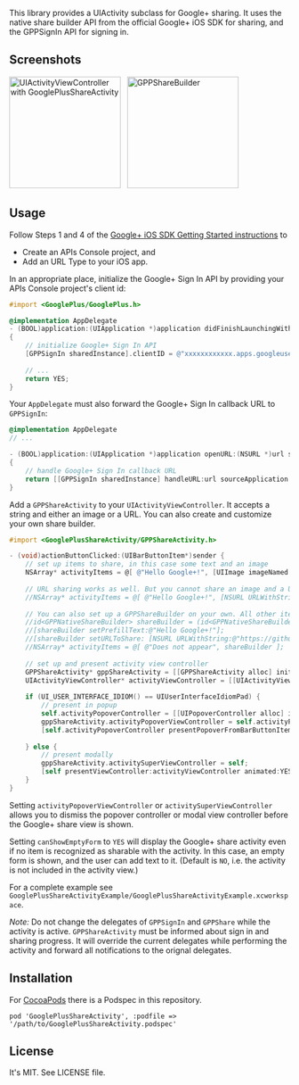 This library provides a UIActivity subclass for Google+ sharing. It uses the native share builder API from the official Google+ iOS SDK for sharing, and the GPPSignIn API for signing in.

## Screenshots

<img src="https://github.com/lysannschlegel/GooglePlusShareActivity/wiki/screenshots/UIActivityViewController.png" alt="UIActivityViewController with GooglePlusShareActivity" width="200px"/> &nbsp;
<img src="https://github.com/lysannschlegel/GooglePlusShareActivity/wiki/screenshots/GPPShareBuilder_text.png" alt="GPPShareBuilder" width="200px"/>

## Usage

Follow Steps 1 and 4 of the [Google+ iOS SDK Getting Started instructions](https://developers.google.com/+/mobile/ios/getting-started) to

  * Create an APIs Console project, and
  * Add an URL Type to your iOS app.

In an appropriate place, initialize the Google+ Sign In API by providing your APIs Console project's client id:

``` objective-c
#import <GooglePlus/GooglePlus.h>

@implementation AppDelegate
- (BOOL)application:(UIApplication *)application didFinishLaunchingWithOptions:(NSDictionary *)launchOptions
{
    // initialize Google+ Sign In API
    [GPPSignIn sharedInstance].clientID = @"xxxxxxxxxxxx.apps.googleusercontent.com";
    
    // ...
    return YES;
}
```

Your `AppDelegate` must also forward the Google+ Sign In callback URL to `GPPSignIn`:

``` objective-c
@implementation AppDelegate
// ...

- (BOOL)application:(UIApplication *)application openURL:(NSURL *)url sourceApplication:(NSString *)sourceApplication annotation:(id)annotation
{
    // handle Google+ Sign In callback URL
    return [[GPPSignIn sharedInstance] handleURL:url sourceApplication:sourceApplication annotation:annotation];
}
```

Add a `GPPShareActivity` to your `UIActivityViewController`.
It accepts a string and either an image or a URL. You can also create and customize your own share builder.

``` objective-c
#import <GooglePlusShareActivity/GPPShareActivity.h>

- (void)actionButtonClicked:(UIBarButtonItem*)sender {
    // set up items to share, in this case some text and an image
    NSArray* activityItems = @[ @"Hello Google+!", [UIImage imageNamed:@"example.jpg"] ];
    
    // URL sharing works as well. But you cannot share an image and a URL at the same time :(
    //NSArray* activityItems = @[ @"Hello Google+!", [NSURL URLWithString:@"https://github.com/lysannschlegel/GooglePlusShareActivity"] ];
    
    // You can also set up a GPPShareBuilder on your own. All other items will be ignored
    //id<GPPNativeShareBuilder> shareBuilder = (id<GPPNativeShareBuilder>)[GPPShare sharedInstance].nativeShareDialog;
    //[shareBuilder setPrefillText:@"Hello Google+!"];
    //[shareBuilder setURLToShare: [NSURL URLWithString:@"https://github.com/lysannschlegel/GooglePlusShareActivity"]];
    //NSArray* activityItems = @[ @"Does not appear", shareBuilder ];
    
    // set up and present activity view controller
    GPPShareActivity* gppShareActivity = [[GPPShareActivity alloc] init];
    UIActivityViewController* activityViewController = [[UIActivityViewController alloc] initWithActivityItems:activityItems applicationActivities:@[gppShareActivity]];
    
    if (UI_USER_INTERFACE_IDIOM() == UIUserInterfaceIdiomPad) {
        // present in popup
        self.activityPopoverController = [[UIPopoverController alloc] initWithContentViewController:activityViewController];
        gppShareActivity.activityPopoverViewController = self.activityPopoverController;
        [self.activityPopoverController presentPopoverFromBarButtonItem:sender permittedArrowDirections:UIPopoverArrowDirectionAny animated:YES];
        
    } else {
        // present modally
        gppShareActivity.activitySuperViewController = self;
        [self presentViewController:activityViewController animated:YES completion:NULL];
    }
}
```

Setting `activityPopoverViewController` or `activitySuperViewController` allows you to dismiss the popover controller or modal view controller before the Google+ share view is shown.

Setting `canShowEmptyForm` to `YES` will display the Google+ share activity even if no item is recognized as sharable with the activity. In this case, an empty form is shown, and the user can add text to it. (Default is `NO`, i.e. the activity is not included in the activity view.)

For a complete example see `GooglePlusShareActivityExample/GooglePlusShareActivityExample.xcworkspace`.

*Note:* Do not change the delegates of `GPPSignIn` and `GPPShare` while the activity is active. `GPPShareActivity` must be informed about sign in and sharing progress. It will override the current delegates while performing the activity and forward all notifications to the orignal delegates.


## Installation

For [CocoaPods](http://cocoapods.org/) there is a Podspec in this repository.
```
pod 'GooglePlusShareActivity', :podfile => '/path/to/GooglePlusShareActivity.podspec'
```


## License

It's MIT. See LICENSE file.
